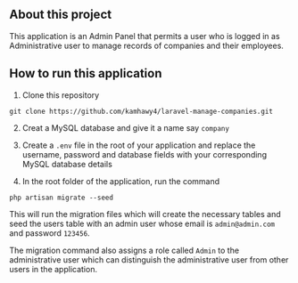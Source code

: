 ## About this project

This application is an Admin Panel that permits a user who is logged in as Administrative user to manage records of companies and their employees. 

## How to run this application
1. Clone this repository
```
git clone https://github.com/kamhawy4/laravel-manage-companies.git
```
2. Creat a MySQL database and give it  a name say `company`
3. Create a `.env` file in the root of your application and replace the username, password and database fields with your corresponding MySQL database details

4. In the root folder of the application, run the command
```
php artisan migrate --seed
```
This will run the migration files which will create the necessary tables and seed the users table with an admin user whose email is `admin@admin.com` and password `123456`.

The migration command also assigns a role called `Admin` to the administrative user which can distinguish the administrative user from other users in the application. 
